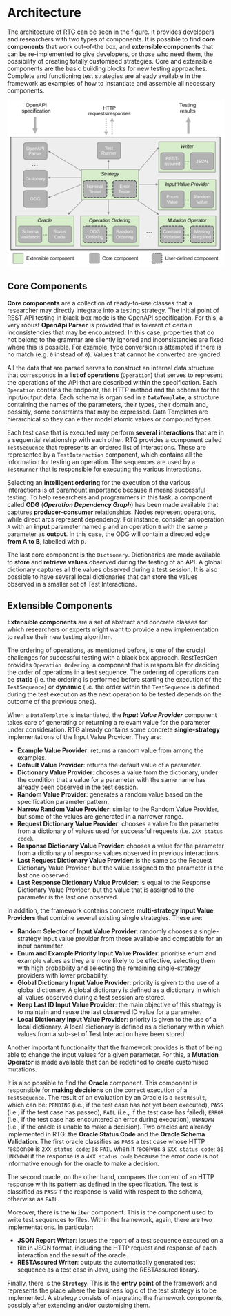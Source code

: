 # Architecture

The architecture of RTG can be seen in the figure. It provides developers and researchers with two types of components. It is possible to find **core components** that work out-of-the box, and **extensible components** that can be re-implemented to give developers, or those who need them, the possibility of creating totally customised strategies. 
Core and extensible components are the basic building blocks for new testing approaches. Complete and functioning test strategies are already available in the framework as examples of how to instantiate and assemble all necessary components.

![Alt text](../../../static/img/architecture.png)

## Core Components
**Core components** are a collection of ready-to-use classes that a researcher may directly integrate into a testing strategy. The initial point of REST API testing in black-box mode is the OpenAPI specification. For this, a very robust **OpenApi Parser** is provided that is tolerant of certain inconsistencies that may be encountered. In this case, properties that do not belong to the grammar are silently ignored and inconsistencies are fixed where this is possible. For example, type conversion is attempted if there is no match (e.g. ```0``` instead of ```0```). Values that cannot be converted are ignored.

All the data that are parsed serves to construct an internal data structure that corresponds in a **list of operations** (```Operation```) that serves to represent the operations of the API that are described within the specification. Each ```Operation``` contains the endpoint, the HTTP method and the schema for the input/output data. 
Each schema is organised in a **```DataTemplate```**, a structure containing the names of the parameters, their types, their domain and, possibly, some constraints that may be expressed. Data Templates are hierarchical so they can either model atomic values or compound types.

Each test case that is executed may perform **several interactions** that are in a sequential relationship with each other. RTG provides a component called ```TestSequence``` that represents an ordered list of interactions. These are represented by a ```TestInteraction``` component, which contains all the information for testing an operation. The sequences are used by a ```TestRunner``` that is responsible for executing the various interactions. 

Selecting an **intelligent ordering** for the execution of the various interactions is of paramount importance because it means successful testing. To help researchers and programmers in this task, a component called **ODG** (***Operation Dependency Graph***) has been made available that captures **producer-consumer** relationships. Nodes represent operations, while direct arcs represent dependency. For instance, consider an operation ```A``` with an **input** parameter named ```p``` and an operation ```B``` with the same ```p``` parameter as **output**. In this case, the ODG will contain a directed edge **from A to B**, labelled with p.

The last core component is the ```Dictionary```. Dictionaries are made available to **store** and **retrieve values** observed during the testing of an API. A global dictionary captures all the values observed during a test session. It is also possible to have several local dictionaries that can store the values observed in a smaller set of Test Interactions.

## Extensible Components
**Extensible components** are a set of abstract and concrete classes for which researchers or experts might want to provide a new implementation to realise their new testing algorithm.

The ordering of operations, as mentioned before, is one of the crucial challenges for successful testing with a black box approach. RestTestGen provides ```Operation Ordering```, a component that is responsible for deciding the order of operations in a test sequence. The ordering of operations can be **static** (i.e. the ordering is performed before starting the execution of the ```TestSequence```) or **dynamic** (i.e. the order within the ```TestSequence``` is defined during the test execution as the next operation to be tested depends on the outcome of the previous ones). 

When a ```DataTemplate``` is instantiated, the ***Input Value Provider*** component takes care of generating or returning a relevant value for the parameter under consideration.
 RTG already contains some concrete **single-strategy** implementations of the Input Value Provider. They are:
- **Example Value Provider**: returns a random value from among the examples. 
- **Default Value Provider**: returns the default value of a parameter.
- **Dictionary Value Provider**: chooses a value from the dictionary, under the condition that a value for a parameter with the same name has already been observed in the test session.
- **Random Value Provider**: generates a random value based on the specification parameter pattern. 
- **Narrow Random Value Provider**: similar to the Random Value Provider, but some of the values are generated in a narrower range.   
- **Request Dictionary Value Provider**: chooses a value for the parameter from a dictionary of values used for successful requests (i.e. ```2XX status code```). 
- **Response Dictionary Value Provider**: chooses a value for the parameter from a dictionary of response values observed in previous interactions. 
- **Last Request Dictionary Value Provider**: is the same as the Request Dictionary Value Provider, but the value assigned to the parameter is the last one observed.   
- **Last Response Dictionary Value Provider**: is equal to the Response Dictionary Value Provider, but the value that is assigned to the parameter is the last one observed. 

In addition, the framework contains concrete **multi-strategy Input Value Providers** that combine several existing single strategies. These are:
- **Random Selector of Input Value Provider**: randomly chooses a single-strategy input value provider from those available and compatible for an input parameter.   
- **Enum and Example Priority Input Value Provider**: prioritise enum and example values as they are more likely to be effective, selecting them with high probability and selecting the remaining single-strategy providers with lower probability. 
- **Global Dictionary Input Value Provider**: priority is given to the use of a global dictionary. A global dictionary is defined as a dictionary in which all values observed during a test session are stored.   
- **Keep Last ID Input Value Provider**: the main objective of this strategy is to maintain and reuse the last observed ID value for a parameter.
- **Local Dictionary Input Value Provider**: priority is given to the use of a local dictionary. A local dictionary is defined as a dictionary within which values from a sub-set of Test Interaction have been stored.

Another important functionality that the framework provides is that of being able to change the input values for a given parameter. For this, a **Mutation Operator** is made available that can be redefined to create customised mutations. 

It is also possible to find the **Oracle** component. This component is responsible for **making decisions** on the correct execution of a ```TestSequence```. The result of an evaluation by an Oracle is a ```TestResult```, which can be: ```PENDING``` (i.e., if the test case has not yet been executed), ```PASS``` (i.e., if the test case has passed), ```FAIL``` (i.e., if the test case has failed), ```ERROR``` (i.e., if the test case has encountered an error during execution), ```UNKNOWN``` (i.e., if the oracle is unable to make a decision). Two oracles are already implemented in RTG: the **Oracle Status Code** and the **Oracle Schema Validation**. The first oracle classifies as ```PASS``` a test case whose HTTP response is ```2XX status code```; as ```FAIL``` when it receives a ```5XX status code```; as ```UNKNOWN``` if the response is a ```4XX status code``` because the error code is not informative enough for the oracle to make a decision.   

The second oracle, on the other hand, compares the content of an HTTP response with its pattern as defined in the specification. The test is classified as ```PASS``` if the response is valid with respect to the schema, otherwise as ```FAIL```.

Moreover, there is the **```Writer```** component. This is the component used to write test sequences to files. Within the framework, again, there are two implementations. In particular:
- **JSON Report Writer**:  issues the report of a test sequence executed on a file in JSON format, including the HTTP request and response of each interaction and the result of the oracle.
- **RESTAssured Writer**: outputs the automatically generated test sequence as a test case in Java, using the RESTAssured library. 

Finally, there is the **```Strategy```**. This is the **entry point** of the framework and represents the place where the business logic of the test strategy is to be implemented. A strategy consists of integrating the framework components, possibly after extending and/or customising them. 